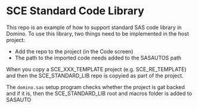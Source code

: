 # SCE Standard Code Library

This repo is an example of how to support standard SAS code library in Domino.
To use this library, two things need to be implemented in the host project:
- Add the repo to the project (in the Code screen)
- The path to the imported code needs added to the SASAUTOS path

When you copy a SCE_XXX_TEMPLATE project (e.g. SCE_RE_TEMPLATE) and then the
SCE_STANDARD_LIB repo is copyied as part of the project.

The `domino.sas` setup program checks whether the project is gat backed and
if it is, then the SCE_STANDARD_LIB root and macros folder is added to SASAUTO

